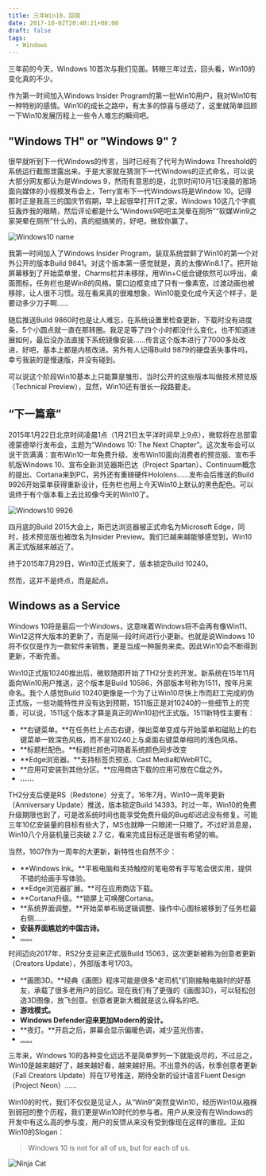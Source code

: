 ```yaml
---
title: 三年Win10，回首
date: 2017-10-02T20:40:21+08:00
draft: false
tags:
  - Windows 
---
```


三年前的今天，Windows 10首次与我们见面。转眼三年过去，回头看，Win10的变化真的不少。

作为第一时间加入Windows Insider Program的第一批Win10用户，我对Win10有一种特别的感情。Win10的成长之路中，有太多的惊喜与感动了，这里就简单回顾一下Win10发展历程上一些令人难忘的瞬间吧。

## "Windows TH" or "Windows 9" ?

很早就听到下一代Windows的传言，当时已经有了代号为Windows Threshold的系统运行截图泄露出来。于是大家就在猜测下一代Windows的正式命名，可以说大部分网友都认为是Windows 9，然而有意思的是，北京时间10月1日凌晨的那场面向媒体的小规模发布会上，Terry宣布下一代Windows将是Window 10。记得那时正是我高三的国庆节假期，早上起很早打开IT之家，Windows 10这几个字疯狂轰炸我的眼睛，然后评论都是什么“Windows9吧吧主哭晕在厕所”“软媒Win9之家哭晕在厕所”什么的，真的挺搞笑的，好吧，微软你赢了。

![Windows10 name](https://ojirvqiyr.qnssl.com/images/2017/img017.jpg)

我第一时间加入了Windows Insider Program，装双系统尝鲜了Win10的第一个对外公开的版本Build 9841。对这个版本第一感觉就是，真的太像Win8.1了。把开始屏幕移到了开始菜单里，Charms栏并未移除，用Win+C组合键依然可以呼出，桌面图标，任务栏也是Win8的风格。窗口边框变成了只有一像素宽，过渡动画也被移除，让人很不习惯。现在看来真的很难想象，Win10能变化成今天这个样子，是要动多少刀子啊……

随后推送Build 9860时也是让人难忘，在系统设置里检查更新，下载时没有进度条，5个小圆点就一直在那转圈。我足足等了四个小时都没什么变化，也不知道进展如何，最后没办法直接下系统镜像安装……传言这个版本进行了7000多处改进，好吧，基本上都是内核改进。另外有人记得Build 9879的硬盘丢失事件吗，幸亏我装的是慢速版，并没有碰到。

可以说这个阶段Win10基本上只能算是雏形，当时公开的这些版本叫做技术预览版（Technical Preview），显然，Win10还有很长一段路要走。

## “下一篇章”

2015年1月22日北京时间凌晨1点（1月21日太平洋时间早上9点），微软将在总部雷德蒙德举行发布会，主题为“Windows 10: The Next Chapter”。这次发布会可以说干货满满：宣布Win10一年免费升级、发布Win10面向消费者的预览版、宣布手机版Windows 10、宣布全新浏览器斯巴达（Project Spartan）、Continuum概念的提出、Cortana来到PC，另外还有重磅硬件Hololens……发布会后推送的Build 9926开始菜单获得重新设计，任务栏也用上今天Win10上默认的黑色配色。可以说终于有个版本看上去比较像今天的Win10了。

![Windows10 9926](https://ojirvqiyr.qnssl.com/images/2017/img018.jpg)

四月底的Build 2015大会上，斯巴达浏览器被正式命名为Microsoft Edge，同时，技术预览版也被改名为Insider Preview。我们已越来越能够感觉到，Win10离正式版越来越近了。

终于2015年7月29日，Win10正式版来了，版本锁定Build 10240。

然而，这并不是终点，而是起点。

## Windows as a Service

Windows 10将是最后一个Windows，这意味着Windows将不会再有像Win11、Win12这样大版本的更新了，而是隔一段时间进行小更新。也就是说Windows 10将不仅仅是作为一款软件来销售，更是当成一种服务来卖。因此Win10会不断得到更新，不断完善。

Win10正式版10240推出后，微软随即开始了TH2分支的开发。新系统在15年11月面向Win10用户推送，这个版本是Build 10586，外部版本号称为1511，按年月来命名。我个人感觉Build 10240更像是一个为了让Win10尽快上市而赶工完成的伪正式版，一些功能特性并没有达到预期，1511版正是对10240的一些细节上的完善，可以说，1511这个版本才算是真正的Win10初代正式版。1511新特性主要有：

* **右键菜单。**在任务栏上点击右键，弹出菜单变成与开始菜单和磁贴上的右键菜单一致深色风格，而不是10240上与桌面右键菜单相同的浅色风格。
* **标题栏配色。**标题栏颜色可随着系统颜色同步改变
* **Edge浏览器。**支持标签页预览、Cast Media和WebRTC。
* **应用可安装到其他分区。**应用商店下载的应用可放在C盘之外。
* **……**

TH2分支后便是RS（Redstone）分支了。16年7月，Win10一周年更新（Anniversary Update）推送，版本锁定Build 14393。时过一年，Win10的免费升级期限也到了，可是改系统时间也能享受免费升级的Bug却迟迟没有修复。可能三年10亿安装量的目标有些大了，MS也就睁一只眼闭一只眼了。不过好消息是，Win10八个月装机量已突破 2.7 亿，看来完成目标还是很有希望的嘛。

当然，1607作为一周年的大更新，新特性也自然不少：

* **Windows Ink。**平板电脑和支持触控的笔电带有手写笔会很实用，提供不错的绘画手写体验。
* **Edge浏览器扩展。**可在应用商店下载。
* **Cortana升级。**锁屏上可唤醒Cortana。
* **系统界面调整。**开始菜单布局逻辑调整、操作中心图标被移到了任务栏最右侧……
* **安装界面尴尬的中国古诗。**
* [……](https://www.ithome.com/html/win10/244377.htm)

时间迈向2017年，RS2分支迎来正式版Build 15063，这次更新被称为创意者更新（Creators Update），外部版本号1703。

* **画图3D。**经典《画图》程序可能是很多“老司机”们刚接触电脑时的好基友，承载了很多老用户的回忆。现在我们有了更强的《画图3D》，可以轻松创造3D图像，放飞创意。创意者更新大概就是这么得名的吧。
* **游戏模式。**
* **Windows Defender迎来更加Modern的设计。**
* **夜灯。**开启之后，屏幕会显示偏暖色调，减少蓝光伤害。
* [……](https://www.ithome.com/html/win10/302312.htm)

三年来，Windows 10的各种变化远远不是简单罗列一下就能说尽的，不过总之，Win10是越来越好了，越来越好看，越来越好用。不出意外的话，秋季创意者更新（Fall Creators Update）将在17号推送，期待全新的设计语言Fluent Design（Project Neon）……

Win10的时代，我们不仅仅是见证人，从“Win9”突然变Win10，经历Win10从襁褓到弱冠的整个历程，我们更是Win10时代的参与者。用户从来没有在Windows的开发中有这么高的参与度，用户的反馈从来没有受到像现在这样的重视。正如Win10的Slogan：

> Windows 10 is not for all of us, but for each of us.

![Ninja Cat](https://ojirvqiyr.qnssl.com/images/2017/img019.jpg)
